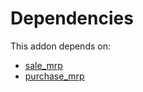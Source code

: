 # Dependencies

This addon depends on:

- [sale_mrp](../../odoo-bringout-oca-ocb-sale_mrp)
- [purchase_mrp](../../odoo-bringout-oca-ocb-purchase_mrp)
